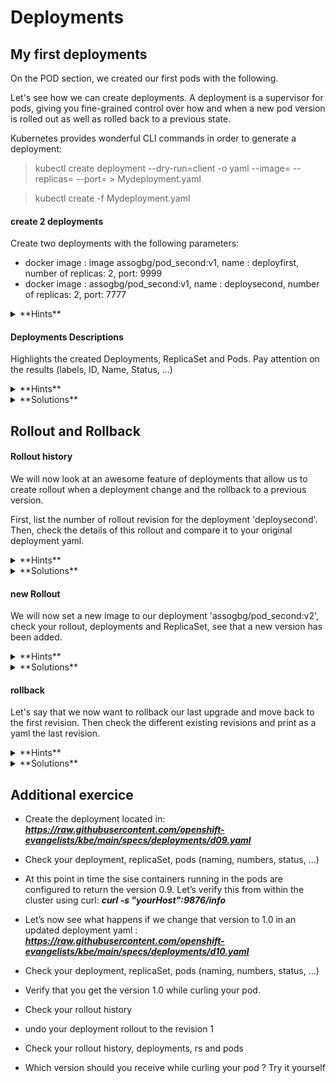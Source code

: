 # Deployments

## My first deployments

On the POD section, we created our first pods with the following.

Let's see how we can create deployments. A deployment is a supervisor for pods, giving you fine-grained control over how and when a new pod version is rolled out as well as rolled back to a previous state.

Kubernetes provides wonderful CLI commands in order to generate a deployment:

> kubectl create deployment --dry-run=client -o yaml <deploymentName> --image=<dockerImage> --replicas=<NumberOfReplicas> --port=<PortToExpose> > Mydeployment.yaml

> kubectl create -f Mydeployment.yaml

#### create 2 deployments
Create two deployments with the following parameters:
- docker image : image assogbg/pod_second:v1, name : deployfirst, number of replicas: 2, port: 9999
- docker image : assogbg/pod_second:v1, name : deploysecond, number of replicas: 2, port: 7777

<details>
    <summary>
    **Hints**
    </summary>

    - > kubectl create deployment --dry-run=client -o yaml deployfirst --image=assogbg/pod_second:v1 --replicas=2 --port=9999 > first_deploy.yaml

    - > kubectl create deployment --dry-run=client -o yaml deploysecond --image=assogbg/pod_second:v1 --replicas=2 --port=7777 > second_deploy.yaml

</details>

#### Deployments Descriptions
Highlights the created Deployments, ReplicaSet and Pods.
Pay attention on the results (labels, ID, Name, Status, ...)

<details>
    <summary>
    **Hints**
    </summary>

    - > kubectl get pods <podName> --show-labels -o wide

    - > kubectl get deploy,rs

    - > kubectl describe <entity> <entityName>


</details>

<details>
    <summary>
    **Solutions**
    </summary>

    > kubectl get pods deployfirst -o wide

    ```
    NAME                         READY   STATUS    RESTARTS   AGE   IP               NODE       NOMINATED NODE   READINESS GATES   
    deployfirst-59ffbfbf4f-5829f    1/1     Running   0          42s   172.17.0.6       minikube   <none>           <none>            
    deployfirst-59ffbfbf4f-mmhlw    1/1     Running   0          42s   172.17.0.8       minikube   <none>           <none>            
    deploysecond-79b985b446-4zzxj   1/1     Running   0          74s   172.17.0.3       minikube   <none>           <none>            
    deploysecond-79b985b446-rp8xd   1/1     Running   0          74s   172.17.0.2       minikube   <none>           <none>            
    ```
    PLEASE PAY ATTENTION TO THE LABELS. You actually find two labels for each pods :
    - 1 is specified in your deployment specs (app: deploysecond or app:deployfirst)
    - 2nd (pod-template-hash) is generated by the replicaset controller (encapsulated     in your deployment)

    > kubectl get deploy,rs
    ```
    NAME                        READY   UP-TO-DATE   AVAILABLE   AGE
    deployment.apps/deployfirst    2/2     2            2           12m
    deployment.apps/deploysecond   2/2     2            2           13m

    NAME                                   DESIRED   CURRENT   READY   AGE
    replicaset.apps/deployfirst-59ffbfbf4f    2         2         2       12m
    replicaset.apps/deploysecond-79b985b446   2         2         2       13m
    ```

</details>

## Rollout and Rollback

#### Rollout history

We will now look at an awesome feature of deployments that allow us to create rollout when a deployment change and the rollback to a previous version.

First, list the number of rollout revision for the deployment 'deploysecond'. Then, check the details of this rollout and compare it to your original deployment yaml.

<details>
    <summary>
    **Hints**
    </summary>

    - > kubectl rollout history deployment deploysecond

    - > kubectl rollout history deployment deploysecond --revision=1

</details>

<details>
    <summary>
    **Solutions**
    </summary>

    > kubectl rollout history deployment deploysecond
    ```
    deployment.apps/deploysecond
    REVISION  CHANGE-CAUSE
    1         <none>
    ```

    > kubectl rollout history deployment deploysecond --revision=1
    ```
    deployment.apps/deployfirst with revision #1
    Pod Template:
      Labels:	app=deploysecond
    	pod-template-hash=59ffbfbf4f
      Containers:
       deployfirst:
        Image:	assogbg/pod_second:v3
        Port:	7777/TCP
        Host Port:	0/TCP
        Environment:	<none>
        Mounts:	<none>
      Volumes:	<none>
    ```

    We see that it keeps tracks of the revision (the changes you've made to your     deployment).

    If we go further into that, we see that there is a limit to the version that your     deployment is going to keep as revision in its history.
    This is actually the main added value of a deployment : you can easily rollout/    rollbacks.
    In addition to that, when it processes a rollout/rollback, a new replicaset will be     created and it will progressively creates new pods before the previous replicaset     terminates its pods.
    Therefore, there won't be any downtime.

    > kubectl rollout history deployment deploysecond -o yaml
    ```
    apiVersion: apps/v1
    kind: Deployment
    metadata:
      annotations:
        deployment.kubernetes.io/revision: "1"
      creationTimestamp: "2020-04-30T02:30:56Z"
      generation: 1
      labels:
        app: deploysecond
      name: deploysecond
      namespace: default
      resourceVersion: "213539"
      selfLink: /apis/apps/v1/namespaces/default/deployments/deploysecond
      uid: ad934a2b-6d3b-4d94-80cc-5cbcf36555ef
    spec:
      progressDeadlineSeconds: 600
      replicas: 2
      revisionHistoryLimit: 10
      selector:
        matchLabels:
          app: deployfirst
      strategy:
        rollingUpdate:
          maxSurge: 25%
          maxUnavailable: 25%
        type: RollingUpdate
      template:
        metadata:
          creationTimestamp: null
          labels:
            app: deploysecond
        spec:
          containers:
          - image: assogbg/pod_second:v1
            imagePullPolicy: IfNotPresent
            name: deploysecond
            ports:
            - containerPort: 7777
              protocol: TCP
            resources: {}
            terminationMessagePath: /dev/termination-log
            terminationMessagePolicy: File
          dnsPolicy: ClusterFirst
          restartPolicy: Always
          schedulerName: default-scheduler
          securityContext: {}
          terminationGracePeriodSeconds: 30
    status:
      availableReplicas: 2
      conditions:
      - lastTransitionTime: "2020-04-30T02:30:59Z"
        lastUpdateTime: "2020-04-30T02:30:59Z"
        message: Deployment has minimum availability.
        reason: MinimumReplicasAvailable
        status: "True"
        type: Available
      - lastTransitionTime: "2020-04-30T02:30:56Z"
        lastUpdateTime: "2020-04-30T02:30:59Z"
        message: ReplicaSet "deploysecond-59ffbfbf4f" has successfully progressed.
        reason: NewReplicaSetAvailable
        status: "True"
        type: Progressing
      observedGeneration: 1
      readyReplicas: 2
      replicas: 2
      updatedReplicas: 2
    ```

</details>

#### new Rollout

We will now set a new image to our deployment 'assogbg/pod_second:v2', check your rollout, deployments and ReplicaSet, see that a new version has been added.

<details>
    <summary>
    **Hints**
    </summary>

    - > kubectl set image deployment <deploymenntName> <containerName>=<newImage> --record

    - > kubectl rollout status deployment <deploymentName>

    - > kubectl rollout history deployment <deploymentName>

</details>

<details>
    <summary>
    **Solutions**
    </summary>
    > kubectl set image deployment deploysecond second=assogbg/pod_second:v2 --record

    > kubectl rollout status deployment deploysecond
    ```
    deployment "deploysecond" successfully rolled out
    ```

    > kubectl rollout history deployment deploysecond
    ```
    deployment.apps/deployfirst
    REVISION  CHANGE-CAUSE
    1         <none>
    2         kubectl set image deployment deploysecond second=assogbg/pod_second:v2 --    record=true
    ```

    ### check pods and replicasets
    > kubectl get pods -o wide

    ```
    NAME                         READY   STATUS    RESTARTS   AGE    IP                NODE       NOMINATED NODE   READINESS GATES   
    deployfirst-6ffb8758f6-qblzg    1/1     Running   0          104s   172.17.0.9        minikube   <none>           <none>     
    deployfirst-6ffb8758f6-vgqzr    1/1     Running   0          100s   172.17.0.10       minikube   <none>           <none>     
    deploysecond-79b985b446-4zzxj   1/1     Running   0          32m    172.17.0.3        minikube   <none>           <none>         
    deploysecond-79b985b446-rp8xd   1/1     Running   0          32m    172.17.0.2        minikube   <none>           <none>         
    ```
    > kubectl get deploy,rs
    ```
    NAME                        READY   UP-TO-DATE   AVAILABLE   AGE
    deployment.apps/deployfirst    2/2     2            2           33m
    deployment.apps/deploysecond   2/2     2            2           34m

    NAME                                   DESIRED   CURRENT   READY   AGE
    replicaset.apps/deploysecond-59ffbfbf4f    0         0         0       33m
    replicaset.apps/deployfirst-6ffb8758f6    2         2         2       34m46s
    replicaset.apps/deploysecond-79b985b446   2         2         2       3m26s
    ```

    Please PAY ATTENTION TO replicasets:
    we now see that deploysecond deployment has had 2 different replicasets
    - the initial one with desired and current nb of replicas set to zero
    - the new one with desired and current nb of replicas set to 2

    This also illustrates the role of the replicaset controller that makes sure current     and desired state are equal.

</details>

#### rollback
Let's say that we now want to rollback our last upgrade and move back to the first revision. Then check the different existing revisions and print as a yaml the last revision.


<details>
    <summary>
    **Hints**
    </summary>

    - > kubectl rollout undo deployment <deploymentName> --to-revision=<revisionNunber>

    - > kubectl rollout history deployment <deploymentName>

    - > kubectl rollout history deployment <deploymentName> --revision=<revisionNumber>

</details>

<details>
    <summary>
    **Solutions**
    </summary>

    > kubectl rollout undo deployment deploysecond --to-revision=1

    > kubectl rollout history deployment deploysecond
    ```
    deployment.apps/deploysecond
    REVISION  CHANGE-CAUSE
    2         kubectl set image deployment deployfirst deploysecond=assogbg/    pod_second:v2 --record=true
    3         <none>
    ```
    >kubectl rollout history deployment deploysecond --revision=3
    ```
    deployment.apps/deploysecond with revision #3
    Pod Template:
      Labels:	app=deploysecond
    	pod-template-hash=59ffbfbf4f
      Containers:
       deployfirst:
        Image:	assogbg/pod_second:v1
        Port:	7777/TCP
        Host Port:	0/TCP
        Environment:	<none>
        Mounts:	<none>
      Volumes:	<none>
    ```

</details>

## Additional exercice

- Create the deployment located in: ***https://raw.githubusercontent.com/openshift-evangelists/kbe/main/specs/deployments/d09.yaml***

- Check your deployment, replicaSet, pods (naming, numbers, status, ...)

- At this point in time the sise containers running in the pods are configured to return the version 0.9. Let’s verify this from within the cluster using curl: ***curl -s "yourHost":9876/info***

- Let’s now see what happens if we change that version to 1.0 in an updated deployment yaml : ***https://raw.githubusercontent.com/openshift-evangelists/kbe/main/specs/deployments/d10.yaml***

- Check your deployment, replicaSet, pods (naming, numbers, status, ...)

- Verify that you get the version 1.0 while curling your pod.

- Check your rollout history

- undo your deployment rollout to the revision 1

- Check your rollout history, deployments, rs and pods

- Which version should you receive while curling your pod ? Try it yourself
